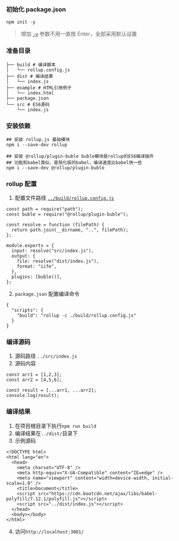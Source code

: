 ### 初始化 package.json

```
npm init -y
```

> 增加 [`-y`](https://docs.npmjs.com/cli/v7/commands/npm-init) 参数不用一直按 Enter，全部采用默认设置

### 准备目录

```
├── build # 编译脚本
│   └── rollup.config.js
├── dist # 编译结果
│   └── index.js
├── example # HTML引用例子
│   └── index.html
├── package.json
└── src # ES6源码
    └── index.js
```

### 安装依赖

```
## 安装 rollup.js 基础模块
npm i --save-dev rollup

## 安装 @rollup/plugin-buble buble模块是rollup的ES6编译插件
## 功能和babel类似，是简化版的babel，编译速度比babel快一些
npm i --save-dev @rollup/plugin-buble
```

### rollup 配置

1. 配置文件路径 [`../build/rollup.config.js`](../build/rollup.config.js)

```
const path = require("path");
const buble = require("@rollup/plugin-buble");

const resolve = function (filePath) {
  return path.join(__dirname, "..", filePath);
};

module.exports = {
  input: resolve("src/index.js"),
  output: {
    file: resolve("dist/index.js"),
    format: "iife",
  },
  plugins: [buble()],
};
```

2. `package.json` 配置编译命令

```
{
  "scripts": {
    "build": "rollup -c ./build/rollup.config.js"
  }
}
```

### 编译源码

1. 源码路径 `../src/index.js`
2. 源码内容

```
const arr1 = [1,2,3];
const arr2 = [4,5,6];

const result = [...arr1, ...arr2];
console.log(result);
```

### 编译结果

1. 在项目根目录下执行`npm run build`
2. 编译结果在`../dist/`目录下
3. 示例源码

```
<!DOCTYPE html>
<html lang="en">
  <head>
    <meta charset="UTF-8" />
    <meta http-equiv="X-UA-Compatible" content="IE=edge" />
    <meta name="viewport" content="width=device-width, initial-scale=1.0" />
    <title>Document</title>
    <script src="https://cdn.bootcdn.net/ajax/libs/babel-polyfill/7.12.1/polyfill.js"></script>
    <script src="../dist/index.js"></script>
  </head>
  <body></body>
</html>
```

4. 访问`http://localhost:3001/`
